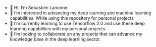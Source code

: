 - 👋 Hi, I’m Sebastien Larionne
- 👀 I’m interested in advancing my deep learning and machine learning capabilities. While using this repository for personal projects  
- 🌱 I’m currently learning to use Tensorflow 2.0 and use these deep learning capabilities with my personal projects.
- 💞️ I’m looking to collaborate on any projects that can advance my knowledge base in the deep learning sector.
